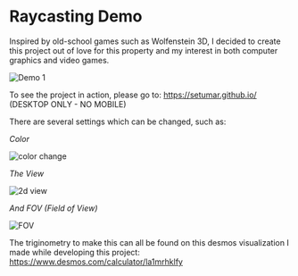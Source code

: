 # Raycasting Demo
Inspired by old-school games such as Wolfenstein 3D, I decided to create this project out of love for this property and my interest in both computer graphics and video games.


![Demo 1](https://github.com/SetuMar/setumar.github.io/assets/82828034/054962ff-a894-479b-8a32-ec6845847ccc)

To see the project in action, please go to: https://setumar.github.io/ (DESKTOP ONLY - NO MOBILE)

There are several settings which can be changed, such as:

*Color*

![color change](https://github.com/SetuMar/setumar.github.io/assets/82828034/26505388-4ea4-4a65-86d5-a21362d55b00)

*The View*

![2d view](https://github.com/SetuMar/setumar.github.io/assets/82828034/c1132e5c-7f18-4e53-8d81-5dfb9778b417)

*And FOV (Field of View)*

![FOV](https://github.com/SetuMar/setumar.github.io/assets/82828034/20eacb5c-974a-47ec-bba3-413a9bdcf0b6)

The triginometry to make this can all be found on this desmos visualization I made while developing this project: https://www.desmos.com/calculator/la1mrhklfy
